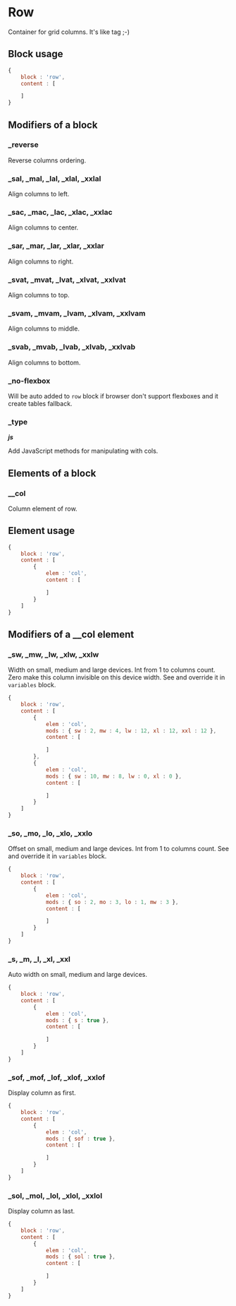# Row

Container for grid columns. It's like <tr> tag ;-)

## Block usage

``` js
{
    block : 'row',
    content : [

    ]
}
```

## Modifiers of a block

### _reverse

Reverse columns ordering.

### _sal, _mal, _lal, _xlal, _xxlal

Align columns to left.

### _sac, _mac, _lac, _xlac, _xxlac

Align columns to center.

### _sar, _mar, _lar, _xlar, _xxlar

Align columns to right.

### _svat, _mvat, _lvat, _xlvat, _xxlvat

Align columns to top.

### _svam, _mvam, _lvam, _xlvam, _xxlvam

Align columns to middle.

### _svab, _mvab, _lvab, _xlvab, _xxlvab

Align columns to bottom.

### _no-flexbox

Will be auto added to `row` block if browser don't support flexboxes and it create
tables fallback.

### _type

***js***

Add JavaScript methods for manipulating with cols.

## Elements of a block

### __col

Column element of row.

## Element usage

``` js
{
    block : 'row',
    content : [
        {
            elem : 'col',
            content : [

            ]
        }
    ]
}
```

## Modifiers of a __col element

### _sw, _mw, _lw, _xlw, _xxlw

Width on small, medium and large devices. Int from 1 to columns count. Zero make this
column invisible on this device width. See and override it in `variables` block.

``` js
{
    block : 'row',
    content : [
        {
            elem : 'col',
            mods : { sw : 2, mw : 4, lw : 12, xl : 12, xxl : 12 },
            content : [

            ]
        },
        {
            elem : 'col',
            mods : { sw : 10, mw : 8, lw : 0, xl : 0 },
            content : [

            ]
        }
    ]
}
```

### _so, _mo, _lo, _xlo, _xxlo

Offset on small, medium and large devices. Int from 1 to columns count.
See and override it in `variables` block.

``` js
{
    block : 'row',
    content : [
        {
            elem : 'col',
            mods : { so : 2, mo : 3, lo : 1, mw : 3 },
            content : [

            ]
        }
    ]
}
```

### _s, _m, _l, _xl, _xxl

Auto width on small, medium and large devices.

``` js
{
    block : 'row',
    content : [
        {
            elem : 'col',
            mods : { s : true },
            content : [

            ]
        }
    ]
}
```

### _sof, _mof, _lof, _xlof, _xxlof

Display column as first.

``` js
{
    block : 'row',
    content : [
        {
            elem : 'col',
            mods : { sof : true },
            content : [

            ]
        }
    ]
}
```

### _sol, _mol, _lol, _xlol, _xxlol

Display column as last.

``` js
{
    block : 'row',
    content : [
        {
            elem : 'col',
            mods : { sol : true },
            content : [

            ]
        }
    ]
}
```

